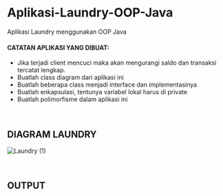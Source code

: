 # Aplikasi-Laundry-OOP-Java
Aplikasi Laundry menggunakan OOP Java

<h4>CATATAN APLIKASI YANG DIBUAT:</h4>
<ul>
<li>Jika terjadi client mencuci maka akan mengurangi saldo dan transaksi tercatat lengkap.</li>
<li> Buatlah class diagram dari aplikasi ini</li>
<li> Buatlah beberapa class menjadi interface dan implementasinya</li>
<li> Buatlah enkapsulasi, tentunya variabel lokal harus di private</li>
<li> Buatlah polimorfisme dalam aplikasi ini</li>
</ul>

<br>
<h2>DIAGRAM LAUNDRY</h2>

![Laundry (1)](https://user-images.githubusercontent.com/65702027/140892136-16d18b1c-0ef0-4cf9-b756-3631a609a09c.png)

<br>
<h2>OUTPUT</h2>
